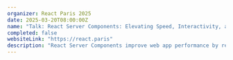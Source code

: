 ```yaml
---
organizer: React Paris 2025
date: 2025-03-20T08:00:00Z
name: "Talk: React Server Components: Elevating Speed, Interactivity, and User Experience"
completed: false
websiteLink: "https://react.paris"
description: "React Server Components improve web app performance by rendering components on the server and streaming them to the client in real time. This session will demonstrate their benefits, including increased speed and responsiveness, through real-world examples. You'll learn to use asynchronous components and modern React features to optimize load times and enhance user experience."
---
```

